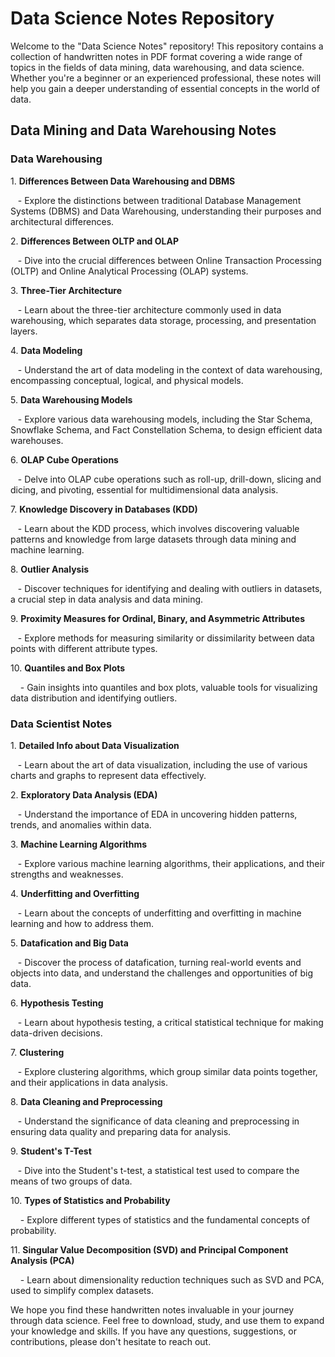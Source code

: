 # Data Science Notes Repository

Welcome to the "Data Science Notes" repository! This repository contains a collection of handwritten notes in PDF format covering a wide range of topics in the fields of data mining, data warehousing, and data science. Whether you're a beginner or an experienced professional, these notes will help you gain a deeper understanding of essential concepts in the world of data.

## Data Mining and Data Warehousing Notes

### Data Warehousing

1\. **Differences Between Data Warehousing and DBMS**

   - Explore the distinctions between traditional Database Management Systems (DBMS) and Data Warehousing, understanding their purposes and architectural differences.

2\. **Differences Between OLTP and OLAP**

   - Dive into the crucial differences between Online Transaction Processing (OLTP) and Online Analytical Processing (OLAP) systems.

3\. **Three-Tier Architecture**

   - Learn about the three-tier architecture commonly used in data warehousing, which separates data storage, processing, and presentation layers.

4\. **Data Modeling**

   - Understand the art of data modeling in the context of data warehousing, encompassing conceptual, logical, and physical models.

5\. **Data Warehousing Models**

   - Explore various data warehousing models, including the Star Schema, Snowflake Schema, and Fact Constellation Schema, to design efficient data warehouses.

6\. **OLAP Cube Operations**

   - Delve into OLAP cube operations such as roll-up, drill-down, slicing and dicing, and pivoting, essential for multidimensional data analysis.

7\. **Knowledge Discovery in Databases (KDD)**

   - Learn about the KDD process, which involves discovering valuable patterns and knowledge from large datasets through data mining and machine learning.

8\. **Outlier Analysis**

   - Discover techniques for identifying and dealing with outliers in datasets, a crucial step in data analysis and data mining.

9\. **Proximity Measures for Ordinal, Binary, and Asymmetric Attributes**

   - Explore methods for measuring similarity or dissimilarity between data points with different attribute types.

10\. **Quantiles and Box Plots**

    - Gain insights into quantiles and box plots, valuable tools for visualizing data distribution and identifying outliers.

### Data Scientist Notes

1\. **Detailed Info about Data Visualization**

   - Learn about the art of data visualization, including the use of various charts and graphs to represent data effectively.

2\. **Exploratory Data Analysis (EDA)**

   - Understand the importance of EDA in uncovering hidden patterns, trends, and anomalies within data.

3\. **Machine Learning Algorithms**

   - Explore various machine learning algorithms, their applications, and their strengths and weaknesses.

4\. **Underfitting and Overfitting**

   - Learn about the concepts of underfitting and overfitting in machine learning and how to address them.

5\. **Datafication and Big Data**

   - Discover the process of datafication, turning real-world events and objects into data, and understand the challenges and opportunities of big data.

6\. **Hypothesis Testing**

   - Learn about hypothesis testing, a critical statistical technique for making data-driven decisions.

7\. **Clustering**

   - Explore clustering algorithms, which group similar data points together, and their applications in data analysis.

8\. **Data Cleaning and Preprocessing**

   - Understand the significance of data cleaning and preprocessing in ensuring data quality and preparing data for analysis.

9\. **Student's T-Test**

   - Dive into the Student's t-test, a statistical test used to compare the means of two groups of data.

10\. **Types of Statistics and Probability**

    - Explore different types of statistics and the fundamental concepts of probability.

11\. **Singular Value Decomposition (SVD) and Principal Component Analysis (PCA)**

    - Learn about dimensionality reduction techniques such as SVD and PCA, used to simplify complex datasets.

We hope you find these handwritten notes invaluable in your journey through data science. Feel free to download, study, and use them to expand your knowledge and skills. If you have any questions, suggestions, or contributions, please don't hesitate to reach out.
